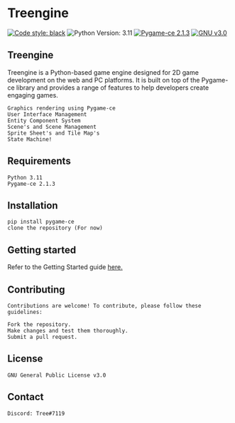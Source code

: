# Treengine
[![Code style: black](https://img.shields.io/badge/code%20style-black-000000.svg)](https://github.com/psf/black)
![Python Version: 3.11](https://img.shields.io/badge/Python-3.11-black)
[![Pygame-ce 2.1.3](https://img.shields.io/badge/pygame--ce%20-2.1.3-black)](https://github.com/pygame-community/pygame-ce)
[![GNU v3.0](https://img.shields.io/badge/GNU-v3.0-black)](https://www.gnu.org/licenses/gpl-3.0.en.html)

## Treengine

Treengine is a Python-based game engine designed for 2D game development on the web and PC platforms. It is built on top of the Pygame-ce library and provides a range of features to help developers create engaging games.

    Graphics rendering using Pygame-ce
    User Interface Management
    Entity Component System
    Scene's and Scene Management
    Sprite Sheet's and Tile Map's
    State Machine!

## Requirements

    Python 3.11
    Pygame-ce 2.1.3


## Installation
    
    pip install pygame-ce
    clone the repository (For now)

## Getting started
Refer to the Getting Started guide [here.](https://github.com/that1guy232/Treengine_GettinStarted/blob/main/GettingStarted.MD)



## Contributing
    Contributions are welcome! To contribute, please follow these guidelines:

    Fork the repository.
    Make changes and test them thoroughly.
    Submit a pull request.


## License
    GNU General Public License v3.0

## Contact
    Discord: Tree#7119
